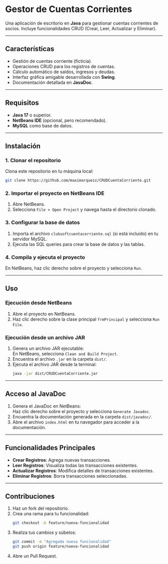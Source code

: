 # Gestor de Cuentas Corrientes

Una aplicación de escritorio en **Java** para gestionar cuentas corrientes de socios. Incluye funcionalidades CRUD (Crear, Leer, Actualizar y Eliminar).

---

## Características

- Gestión de cuentas corriente (ficticia).
- Operaciones CRUD para los registros de cuentas.
- Cálculo automático de saldos, ingresos y deudas.
- Interfaz gráfica amigable desarrollada con **Swing**.
- Documentación detallada en **JavaDoc**.

---

## Requisitos

- **Java 17** o superior.
- **NetBeans IDE** (opcional, pero recomendado).
- **MySQL** como base de datos.

---

## Instalación

### 1. Clonar el repositorio
Clona este repositorio en tu máquina local:
```bash
git clone https://github.com/maximarquezz/CRUDCuentaCorriente.git
```

### 2. Importar el proyecto en NetBeans IDE
1. Abre NetBeans.  
2. Selecciona `File > Open Project` y navega hasta el directorio clonado.  

### 3. Configurar la base de datos
1. Importa el archivo `clubsoftcuentacorriente.sql` (si está incluido) en tu servidor MySQL.  
2. Ejecuta las SQL queries para crear la base de datos y las tablas.

### 4. Compila y ejecuta el proyecto
En NetBeans, haz clic derecho sobre el proyecto y selecciona `Run`.

---

## Uso

### Ejecución desde NetBeans
1. Abre el proyecto en NetBeans.  
2. Haz clic derecho sobre la clase principal `frmPrincipal` y selecciona `Run File`.

### Ejecución desde un archivo JAR
1. Genera un archivo JAR ejecutable:  
   En NetBeans, selecciona `Clean and Build Project`.  
2. Encuentra el archivo `.jar` en la carpeta `dist/`.  
3. Ejecuta el archivo JAR desde la terminal:  
   ```bash
   java -jar dist/CRUDCuentaCorriente.jar
   ```

---

## Acceso al JavaDoc

1. Genera el JavaDoc en NetBeans:  
   Haz clic derecho sobre el proyecto y selecciona `Generate Javadoc`.  
2. Encuentra la documentación generada en la carpeta `dist/javadoc/`.  
3. Abre el archivo `index.html` en tu navegador para acceder a la documentación.

---

## Funcionalidades Principales

- **Crear Registros**: Agrega nuevas transacciones.  
- **Leer Registros**: Visualiza todas las transacciones existentes.  
- **Actualizar Registros**: Modifica detalles de transacciones existentes.  
- **Eliminar Registros**: Borra transacciones seleccionadas.  

---

## Contribuciones

1. Haz un fork del repositorio.  
2. Crea una rama para tu funcionalidad:  
   ```bash
   git checkout -b feature/nueva-funcionalidad
   ```
3. Realiza tus cambios y súbelos:  
   ```bash
   git commit -m "Agregada nueva funcionalidad"
   git push origin feature/nueva-funcionalidad
   ```
4. Abre un Pull Request.
